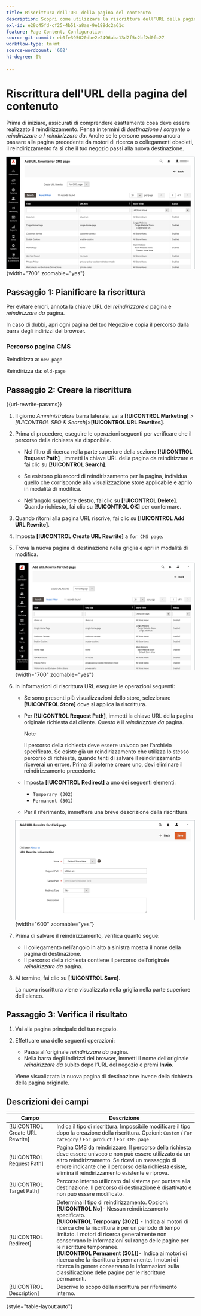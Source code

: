 ```yaml
---
title: Riscrittura dell'URL della pagina del contenuto
description: Scopri come utilizzare la riscrittura dell’URL della pagina di contenuto per reindirizzare i collegamenti all’URL di un’altra pagina di contenuto nel tuo archivio Commerce.
exl-id: e29c45fd-cf25-4b51-a8ae-9e188dc2a61c
feature: Page Content, Configuration
source-git-commit: eb0fe395020dbe2e2496aba13d2f5c2bf2d0fc27
workflow-type: tm+mt
source-wordcount: '602'
ht-degree: 0%

---
```


# Riscrittura dell&#39;URL della pagina del contenuto

Prima di iniziare, assicurati di comprendere esattamente cosa deve essere realizzato il reindirizzamento. Pensa in termini di _destinazione_ / _sorgente_ o _reindirizzare a_ / _reindirizzare da_. Anche se le persone possono ancora passare alla pagina precedente da motori di ricerca o collegamenti obsoleti, il reindirizzamento fa sì che il tuo negozio passi alla nuova destinazione.

![Riscritture URL - Pagina CMS](./assets/url-rewrite-cms-page.png){width="700" zoomable="yes"}

## Passaggio 1: Pianificare la riscrittura

Per evitare errori, annota la chiave URL del _reindirizzare a_ pagina e _reindirizzare da_ pagina.

In caso di dubbi, apri ogni pagina del tuo Negozio e copia il percorso dalla barra degli indirizzi del browser.

### Percorso pagina CMS

Reindirizza a: `new-page`

Reindirizza da: `old-page`

## Passaggio 2: Creare la riscrittura

{{url-rewrite-params}}

1. Il giorno _Amministratore_ barra laterale, vai a **[!UICONTROL Marketing]** > _[!UICONTROL SEO & Search]_>**[!UICONTROL URL Rewrites]**.

1. Prima di procedere, eseguire le operazioni seguenti per verificare che il percorso della richiesta sia disponibile.

   - Nel filtro di ricerca nella parte superiore della sezione **[!UICONTROL Request Path]** , immetti la chiave URL della pagina da reindirizzare e fai clic su **[!UICONTROL Search]**.

   - Se esistono più record di reindirizzamento per la pagina, individua quello che corrisponde alla visualizzazione store applicabile e aprilo in modalità di modifica.

   - Nell’angolo superiore destro, fai clic su **[!UICONTROL Delete]**. Quando richiesto, fai clic su **[!UICONTROL OK]** per confermare.

1. Quando ritorni alla pagina URL riscrive, fai clic su **[!UICONTROL Add URL Rewrite]**.

1. Imposta **[!UICONTROL Create URL Rewrite]** a `for CMS page`.

1. Trova la nuova pagina di destinazione nella griglia e apri in modalità di modifica.

   ![Aggiungi riscrittura URL - per pagina CMS](./assets/url-rewrite-cms-page-add.png){width="700" zoomable="yes"}

1. In Informazioni di riscrittura URL eseguire le operazioni seguenti:

   - Se sono presenti più visualizzazioni dello store, selezionare **[!UICONTROL Store]** dove si applica la riscrittura.

   - Per **[!UICONTROL Request Path]**, immetti la chiave URL della pagina originale richiesta dal cliente. Questo è il _reindirizzare da_ pagina.

     >[!NOTE]
     >
     >Il percorso della richiesta deve essere univoco per l’archivio specificato. Se esiste già un reindirizzamento che utilizza lo stesso percorso di richiesta, quando tenti di salvare il reindirizzamento riceverai un errore. Prima di poterne creare uno, devi eliminare il reindirizzamento precedente.

   - Imposta **[!UICONTROL Redirect]** a uno dei seguenti elementi:

      - `Temporary (302)`
      - `Permanent (301)`

   - Per il riferimento, immettere una breve descrizione della riscrittura.

   ![Informazioni di riscrittura URL](./assets/url-rewrite-cms-page-information.png){width="600" zoomable="yes"}

1. Prima di salvare il reindirizzamento, verifica quanto segue:

   - Il collegamento nell’angolo in alto a sinistra mostra il nome della pagina di destinazione.
   - Il percorso della richiesta contiene il percorso dell’originale _reindirizzare da_ pagina.

1. Al termine, fai clic su **[!UICONTROL Save]**.

   La nuova riscrittura viene visualizzata nella griglia nella parte superiore dell&#39;elenco.

## Passaggio 3: Verifica il risultato

1. Vai alla pagina principale del tuo negozio.

1. Effettuare una delle seguenti operazioni:

   - Passa all&#39;originale _reindirizzare da_ pagina.
   - Nella barra degli indirizzi del browser, immetti il nome dell’originale _reindirizzare da_ subito dopo l’URL del negozio e premi **Invio**.

   Viene visualizzata la nuova pagina di destinazione invece della richiesta della pagina originale.

## Descrizioni dei campi

| Campo | Descrizione |
|--- |--- |
| [!UICONTROL Create URL Rewrite] | Indica il tipo di riscrittura. Impossibile modificare il tipo dopo la creazione della riscrittura. Opzioni: `Custom` / `For category` / `For product` / `For CMS page` |
| [!UICONTROL Request Path] | Pagina CMS da reindirizzare. Il percorso della richiesta deve essere univoco e non può essere utilizzato da un altro reindirizzamento. Se ricevi un messaggio di errore indicante che il percorso della richiesta esiste, elimina il reindirizzamento esistente e riprova. |
| [!UICONTROL Target Path] | Percorso interno utilizzato dal sistema per puntare alla destinazione. Il percorso di destinazione è disattivato e non può essere modificato. |
| [!UICONTROL Redirect] | Determina il tipo di reindirizzamento. Opzioni: <br/>**[!UICONTROL No]**- Nessun reindirizzamento specificato.<br/>**[!UICONTROL Temporary (302)]** - Indica ai motori di ricerca che la riscrittura è per un periodo di tempo limitato. I motori di ricerca generalmente non conservano le informazioni sul rango delle pagine per le riscritture temporanee. <br/>**[!UICONTROL Permanent (301)]**- Indica ai motori di ricerca che la riscrittura è permanente. I motori di ricerca in genere conservano le informazioni sulla classificazione delle pagine per le riscritture permanenti. |
| [!UICONTROL Description] | Descrive lo scopo della riscrittura per riferimento interno. |

{style="table-layout:auto"}
